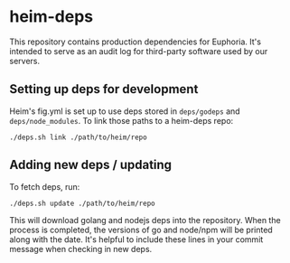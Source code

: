 # heim-deps

This repository contains production dependencies for Euphoria. It's intended to
serve as an audit log for third-party software used by our servers.

## Setting up deps for development

Heim's fig.yml is set up to use deps stored in `deps/godeps` and
`deps/node_modules`. To link those paths to a heim-deps repo:

    ./deps.sh link ./path/to/heim/repo

## Adding new deps / updating

To fetch deps, run:

    ./deps.sh update ./path/to/heim/repo

This will download golang and nodejs deps into the repository. When the process
is completed, the versions of go and node/npm will be printed along with the
date. It's helpful to include these lines in your commit message when checking
in new deps.
